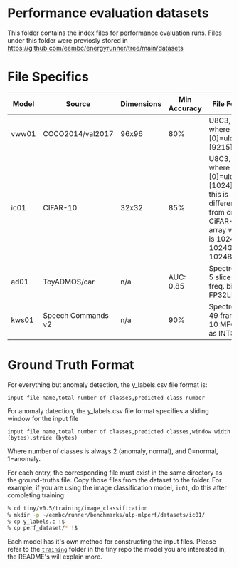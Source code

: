 # Performance evaluation datasets

This folder contains the index files for performance evaluation runs. Files under this folder were previosly stored in https://github.com/eembc/energyrunner/tree/main/datasets

# File Specifics

| Model | Source             | Dimensions  | Min Accuracy  | File Format                                   | # Stimuli |
| ----- | --------           | ----------  | ------------- | ----------------------                        | --------- |
| vww01 | COCO2014/val2017   | 96x96       | 80%           | U8C3, RGB, where [0]=ulc and [9215]=lrc       | 500 true, 500 false|
| ic01  | CIFAR-10           | 32x32       | 85%           | U8C3, RGB, where [0]=ulc and [1024]=lrc; this is different from original CiFAR-10 array which is 1024R, 1024G, 1024B | 200, 10 classes |
| ad01  | ToyADMOS/car       | n/a         | AUC: 0.85     | Spectrogram, 5 slices, 128 freq. bins, FP32LE | 108 anomaly, 140 normal |
| kws01 | Speech Commands v2 | n/a         | 90%           | Spectrogram, 49 frames x 10 MFCCs as INT8     | 1000 features, 12 classes |

# Ground Truth Format

For everything but anomaly detection, the y_labels.csv file format is:

```
input file name,total number of classes,predicted class number
```

For anomaly datection, the y_labels.csv file format specifies a sliding window for the input file

```
input file name,total number of classes,predicted classes,window width (bytes),stride (bytes)
```

Where number of classes is always 2 (anomaly, normal), and 0=normal, 1=anomaly.

For each entry, the corresponding file must exist in the same directory as the ground-truths file. Copy those files from the dataset to the folder. For example, if you are using the image classification model, `ic01`, do this after completing training:

``` Bash
% cd tiny/v0.5/training/image_classification
% mkdir -p ~/eembc/runner/benchmarks/ulp-mlperf/datasets/ic01/
% cp y_labels.c !$
% cp perf_dataset/* !$
```

Each model has it's own method for constructing the input files. Please refer to the [`training`](https://github.com/mlcommons/tiny/tree/master/benchmark/training) folder in the tiny repo the model you are interested in, the README's will explain more.
